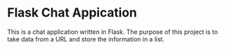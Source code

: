 # Flask Chat Appication

This is a chat application written in Flask. 
The purpose of this project is to take data from a URL and store the information in a list.